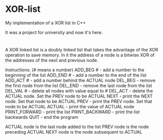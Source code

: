 # XOR-list
My implementation of a XOR list in C++

It was a project for university and now it's here.

#

A XOR linked list is a doubly linked list that takes the advantage of the XOR operation to save memory. In it the address of a node is a bitwise XOR of the addresses of the next and previous node. 

Instructions:
(# means a number)
ADD_BEG # - add a number to the beginning of the list
ADD_END # - add a number to the end of the list
ADD_ACT # - add a number behind the <a name="act">ACTUAL</a> node
DEL_BEG - remove the first node from the list
DEL_END - remove the last node from the list
DEL_VAL # - delete all nodes with value equal to #
DEL_ACT - delete the <a name="act">ACTUAL</a> node. Set the <a name="prev">PREV</a> node to be <a name="act">ACTUAL</a>
<a name="next">NEXT</a> - print the <a name="next">NEXT</a> node. Set that node to be <a name="act">ACTUAL</a>
<a name="prev">PREV</a> - print the <a name="prev">PREV</a> node. Set that node to be <a name="act">ACTUAL</a>
<a name="act">ACTUAL</a> - print the value of <a name="act">ACTUAL</a> node
PRINT_FORWARD - print the list
PRINT_BACKWARD - print the list backwards
QUIT - end the program


<a name="act">ACTUAL</a> node is the last node added to the list
<a name="prev">PREV</a> node is the node preceding <a name="act">ACTUAL</a>
<a name="next">NEXT</a> node is the node subsequent to <a name="act">ACTUAL</a>